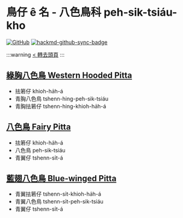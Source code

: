 # 鳥仔 ê 名 - 八色鳥科 peh-sik-tsiáu-kho

[![GitHub](https://img.shields.io/badge/GitHub-black?logo=github)](https://github.com/siansiansu/tsiau-a-e-mia)
[![hackmd-github-sync-badge](https://hackmd.io/n9GM3ZkqS9aKVCfJXNmpRg/badge)](https://hackmd.io/n9GM3ZkqS9aKVCfJXNmpRg)

:::warning
[< 轉去頭頁](https://hackmd.io/@siansiansu/Hy4VzNvha)
:::

## [綠胸八色鳥 Western Hooded Pitta](https://ebird.org/species/wehpit1)

- 抾箬仔 khioh-ha̍h-á
- 青胸八色鳥 tshenn-hing-peh-sik-tsiáu
- 青胸抾箬仔 tshenn-hing-khioh-ha̍h-á

## [八色鳥 Fairy Pitta](https://ebird.org/species/faipit1)

- 抾箬仔 khioh-ha̍h-á
- 八色鳥 peh-sik-tsiáu
- 青翼仔 tshenn-si̍t-á

## [藍翅八色鳥 Blue-winged Pitta](https://ebird.org/species/blwpit1)

- 青翼抾箬仔 tshenn-si̍t-khioh-ha̍h-á
- 青翼八色鳥 tshenn-si̍t-peh-sik-tsiáu
- 青翼仔 tshenn-si̍t-á
